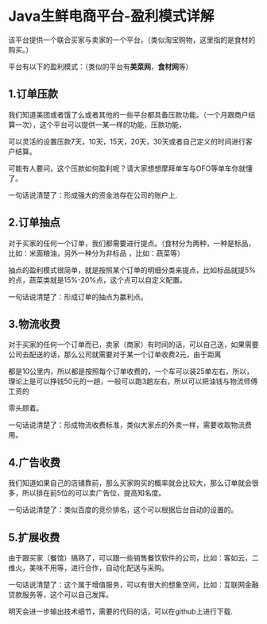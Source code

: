 # Java生鲜电商平台-盈利模式详解
该平台提供一个联合买家与卖家的一个平台。（类似淘宝购物，这里指的是食材的购买。）


平台有以下的盈利模式：（类似的平台有**美菜网**，**食材网**等）


## 1.订单压款

我们知道美团或者饿了么或者其他的一些平台都具备压款功能。（一个月跟商户结算一次），这个平台可以提供一某一样的功能，压款功能，

可以灵活的设置压款7天，10天，15天，20天，30天或者自己定义的时间进行客户结算。

可能有人要问，这个压款如何盈利呢？请大家想想摩拜单车与OFO等单车你就懂了。

一句话说清楚了：形成强大的资金池存在公司的账户上.

## 2.订单抽点

对于买家的任何一个订单，我们都需要进行提点。（食材分为两种，一种是标品，比如：米面粮油，另外一种分为非标品 ，比如：蔬菜等）

抽点的盈利模式很简单，就是按照某个订单的明细分类来提点，比如标品就提5%的点，蔬菜类就是15%-20%点，这个点可以自定义配置。

一句话说清楚了：形成订单的抽点为赢利点。

## 3.物流收费

对于买家的任何一个订单而已，卖家（商家）有时间的话，可以自己送，如果需要公司去配送的话，那么公司就需要对于某一个订单收费2元，由于距离

都是10公里内，所以都是按照每个订单收费的，一个车可以装25单左右，所以，理论上是可以挣钱50元的一趟，一般可以跑3趟左右，所以可以把油钱与物流师傅工资的

零头顾着。

一句话说清楚了：形成物流收费标准，类似大家点的外卖一样，需要收取物流费用。

## 4.广告收费

我们知道如果自己的店铺靠前，那么买家购买的概率就会比较大，那么订单就会很多，所以排在前5位的可以卖广告位，提高知名度。

一句话说清楚了：类似百度的竞价排名，这个可以根据后台自动的设置的。

## 5.扩展收费

 由于跟买家（餐馆）搞熟了，可以跟一些销售餐饮软件的公司，比如：客如云，二维火，美味不用等，进行合作，自动化配送与采购。

一句话说清楚了：这个属于增值服务，可以有很大的想象空间，比如：互联网金融贷款服务等，这个可以自己发挥。

明天会进一步输出技术细节，需要的代码的话，可以在github上进行下载.   